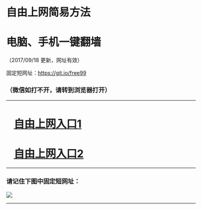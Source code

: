 ﻿# 自由上网简易方法

# 电脑、手机一键翻墙

（2017/09/18 更新，网址有效）

固定短网址：https://git.io/free99

### （微信如打不开，请转到浏览器打开）


***





# &nbsp;&nbsp; <a href="http://ft247029975.fwq-tz1005.info/fwqtz01.html?t=091800123340 " target="_blank">自由上网入口1</a>
# &nbsp;&nbsp; <a href="http://ft2471926177.fwq-tz1006.info/fwqtz02.html?t=091800118085 " target="_blank">自由上网入口2</a>
***

### 请记住下图中固定短网址：

<img src="https://s3-us-west-2.amazonaws.com/fwq-1001/yjfq-20170905okok.png" /> 


***

